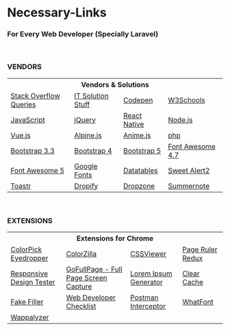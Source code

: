 # Necessary-Links

<h3>For Every Web Developer (Specially Laravel)</h3>

<br>
<h3>VENDORS</h3>

<table>
        <tr>
            <th colspan="4">
                Vendors & Solutions
            </th>
        </tr>
        <tr>
            <td>
                <a href="https://stackoverflow.com/questions">Stack Overflow Queries</a>
            </td>
            <td>
                <a href="https://www.itsolutionstuff.com/">IT Solution Stuff</a>
            </td>
            <td>
                <a href="https://codepen.io/">Codepen</a>
            </td>
            <td>
                <a href="https://www.w3schools.com/">W3Schools</a>
            </td>
        </tr>
        <tr>
            <td>
                <a href="https://www.javascript.com/" target="_blank">JavaScript</a>
            </td>
            <td>
                <a href="https://jquery.com/" target="_blank">jQuery</a>
            </td>
            <td>
                <a href="https://reactnative.dev/" target="_blank">React Native</a>
            </td>
            <td>
                <a href="https://nodejs.org/en/" target="_blank">Node.js</a>
            </td>
        </tr>
        <tr>
            <td>
                <a href="https://vuejs.org/" target="_blank">Vue.js</a>
            </td>
            <td>
                <a href="https://alpinejs.dev/">Alpine.js</a>
            </td>
            <td>
                <a href="https://animejs.com/">Anime.js</a>
            </td>
            <td>
                <a href="https://www.php.net/" target="_blank">php</a>
            </td>
        </tr>
        <tr>
            <td>
                <a href="https://getbootstrap.com/docs/3.3/" target="_blank">Bootstrap 3.3</a>
            </td>
            <td>
                <a href="https://getbootstrap.com/docs/4.0/getting-started/introduction/" target="_blank">Bootstrap 4</a>
            </td>
            <td>
                <a href="https://getbootstrap.com/docs/5.0/getting-started/introduction/" target="_blank">Bootstrap 5</a>
            </td>
            <td>
                <a href="https://fontawesome.com/v4.7/" target="_blank">Font Awesome 4.7</a>
            </td>
        </tr>
        <tr>
            <td>
                <a href="https://fontawesome.com/" target="_blank">Font Awesome 5</a>
            </td>
            <td>
                <a href="https://fonts.google.com/" target="_blank">Google Fonts</a>
            </td>
            <td>
                <a href="https://datatables.net/" target="_blank">Datatables</a>
            </td>
            <td>
                <a href="https://sweetalert2.github.io/" target="_blank">Sweet Alert2</a>
            </td>
        </tr>
        <tr>
            <td>
                <a href="https://github.com/CodeSeven/toastr" target="_blank">Toastr</a>
            </td>
            <td>
                <a href="https://github.com/JeremyFagis/dropify" target="_blank">Dropify</a>
            </td>
            <td>
                <a href="https://www.dropzone.dev/js/" target="_blank">Dropzone</a>
            </td>
            <td>
                <a href="https://summernote.org/" target="_blank">Summernote</a>
            </td>
        </tr>
    </table>

<br>
<h3>EXTENSIONS</h3>

<table>
    <tr>
        <th colspan="4">
            Extensions for Chrome
        </th>
    </tr>
    <tr>
        <td>
            <a
                href="https://chrome.google.com/webstore/detail/colorpick-eyedropper/ohcpnigalekghcmgcdcenkpelffpdolg/related">ColorPick
                Eyedropper</a>
        </td>
        <td>
            <a
                href="https://chrome.google.com/webstore/detail/colorzilla/bhlhnicpbhignbdhedgjhgdocnmhomnp">ColorZilla</a>
        </td>
        <td>
            <a
                href="https://chrome.google.com/webstore/detail/cssviewer/ggfgijbpiheegefliciemofobhmofgce/related">CSSViewer</a>
        </td>
        <td>
            <a href="https://chrome.google.com/webstore/detail/page-ruler-redux/giejhjebcalaheckengmchjekofhhmal">Page
                Ruler Redux</a>
        </td>
    </tr>
    <tr>
        <td>
            <a
                href="https://chrome.google.com/webstore/detail/responsive-design-tester/jjmifbmfdmkmpkminjccilaooelhmhen">Responsive
                Design Tester</a>
        </td>
        <td>
            <a
                href="https://chrome.google.com/webstore/detail/gofullpage-full-page-scre/fdpohaocaechififmbbbbbknoalclacl">GoFullPage
                - Full Page Screen Capture</a>
        </td>
        <td>
            <a
                href="https://chrome.google.com/webstore/detail/lorem-ipsum-generator-def/mcdcbjjoakogbcopinefncmkcamnfkdb/related">Lorem
                Ipsum Generator</a>
        </td>
        <td>
            <a href="https://chrome.google.com/webstore/detail/clear-cache/cppjkneekbjaeellbfkmgnhonkkjfpdn?hl=en">Clear
                Cache</a>
        </td>
    </tr>
    <tr>
        <td>
            <a href="https://chrome.google.com/webstore/detail/fake-filler/bnjjngeaknajbdcgpfkgnonkmififhfo">Fake
                Filler</a>
        </td>
        <td>
            <a
                href="https://chrome.google.com/webstore/detail/web-developer-checklist/iahamcpedabephpcgkeikbclmaljebjp/related?hl=en">Web
                Developer Checklist</a>
        </td>
        <td>
            <a href="https://chrome.google.com/webstore/detail/postman-interceptor/aicmkgpgakddgnaphhhpliifpcfhicfo">Postman
                Interceptor</a>
        </td>
        <td>
            <a
                href="https://chrome.google.com/webstore/detail/whatfont/jabopobgcpjmedljpbcaablpmlmfcogm/related">WhatFont</a>
        </td>
    </tr>
    <tr>
        <td>
            <a href="https://chrome.google.com/webstore/detail/wappalyzer/gppongmhjkpfnbhagpmjfkannfbllamg/related">Wappalyzer</a>
        </td>
        <td>
        </td>
        <td>
        </td>
        <td>
        </td>
    </tr>
</table>
